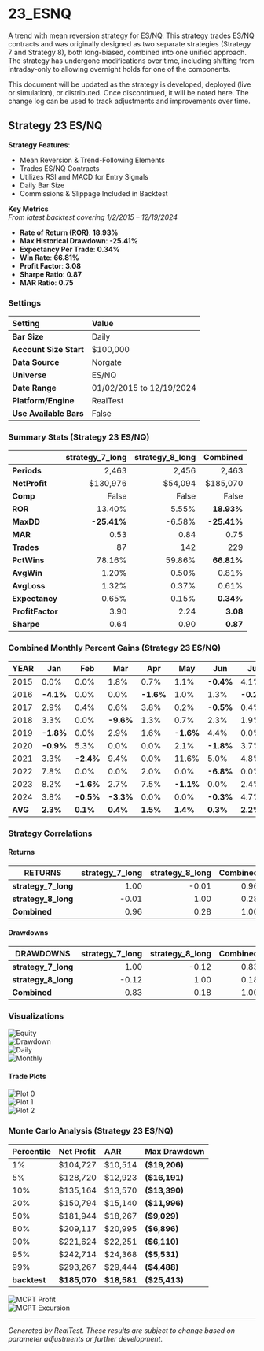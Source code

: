# 23_ESNQ

A trend with mean reversion strategy for ES/NQ. This strategy trades ES/NQ contracts and was originally designed as two separate strategies (Strategy 7 and Strategy 8), both long-biased, combined into one unified approach. The strategy has undergone modifications over time, including shifting from intraday-only to allowing overnight holds for one of the components.

This document will be updated as the strategy is developed, deployed (live or simulation), or distributed. Once discontinued, it will be noted here. The change log can be used to track adjustments and improvements over time.

## Strategy 23 ES/NQ

**Strategy Features**:

- Mean Reversion & Trend-Following Elements
- Trades ES/NQ Contracts
- Utilizes RSI and MACD for Entry Signals
- Daily Bar Size
- Commissions & Slippage Included in Backtest

**Key Metrics**  
_From latest backtest covering 1/2/2015 – 12/19/2024_

- **Rate of Return (ROR)**: **18.93%**
- **Max Historical Drawdown**: **-25.41%**
- **Expectancy Per Trade**: **0.34%**
- **Win Rate**: **66.81%**
- **Profit Factor**: **3.08**
- **Sharpe Ratio**: **0.87**
- **MAR Ratio**: **0.75**

### Settings

| Setting                | Value                    |
| :--------------------- | :----------------------- |
| **Bar Size**           | Daily                    |
| **Account Size Start** | $100,000                 |
| **Data Source**        | Norgate                  |
| **Universe**           | ES/NQ                    |
| **Date Range**         | 01/02/2015 to 12/19/2024 |
| **Platform/Engine**    | RealTest                 |
| **Use Available Bars** | False                    |

### Summary Stats (Strategy 23 ES/NQ)

|                  | strategy_7_long | strategy_8_long |    Combined |
| :--------------- | --------------: | --------------: | ----------: |
| **Periods**      |           2,463 |           2,456 |       2,463 |
| **NetProfit**    |        $130,976 |         $54,094 |    $185,070 |
| **Comp**         |           False |           False |       False |
| **ROR**          |          13.40% |           5.55% |  **18.93%** |
| **MaxDD**        |     **-25.41%** |          -6.58% | **-25.41%** |
| **MAR**          |            0.53 |            0.84 |        0.75 |
| **Trades**       |              87 |             142 |         229 |
| **PctWins**      |          78.16% |          59.86% |  **66.81%** |
| **AvgWin**       |           1.20% |           0.50% |       0.81% |
| **AvgLoss**      |           1.32% |           0.37% |       0.61% |
| **Expectancy**   |           0.65% |           0.15% |   **0.34%** |
| **ProfitFactor** |            3.90 |            2.24 |    **3.08** |
| **Sharpe**       |            0.64 |            0.90 |    **0.87** |

### Combined Monthly Percent Gains (Strategy 23 ES/NQ)

| YEAR | Jan    | Feb    | Mar     | Apr    | May    | Jun    | Jul    | Aug    | Sep    | Oct    | Nov    | Dec    | **TOTAL** | MaxDD    |
| ---- | ------ | ------ | ------- | ------ | ------ | ------ | ------ | ------ | ------ | ------ | ------ | ------ | --------- | -------- |
| 2015 | 0.0%   | 0.0%   | 1.8%    | 0.7%   | 1.1%   | **-0.4%** | 4.1%   | **-2.2%** | 0.0%   | 0.0%   | 3.2%   | **-1.0%** | **7.3%**  | -8.4%    |
| 2016 | **-4.1%** | 0.0%   | 0.0%   | **-1.6%** | 1.0%   | 1.3%   | **-0.2%**| 0.0%   | 5.1%   | **-2.1%**| 2.8%   | 2.8%   | **5.0%**  | -6.8%    |
| 2017 | 2.9%   | 0.4%   | 0.6%   | 3.8%   | 0.2%   | **-0.5%** | 0.4%   | 2.7%   | 1.3%   | 1.5%   | 4.8%   | 0.0%   | **18.1%** | -0.8%    |
| 2018 | 3.3%   | 0.0%   | **-9.6%**| 1.3%   | 0.7%   | 2.3%   | 1.9%   | 2.7%   | 2.3%   | **-5.6%**| 0.0%   | **-2.5%**| **-3.3%** | -17.5%   |
| 2019 | **-1.8%**| 0.0%  | 2.9%   | 1.6%   | **-1.6%** | 4.4%   | 0.0%   | **-4.7%**| 0.0%   | **-0.1%**| **-0.3%**| 2.2%   | **2.5%**  | -14.3%   |
| 2020 | **-0.9%**| 5.3%  | 0.0%   | 0.0%   | 2.1%   | **-1.8%** | 3.7%   | **-0.2%**| 3.8%   | 1.8%   | 4.2%   | 1.5%   | **19.5%** | -3.6%    |
| 2021 | 3.3%   | **-2.4%**| 9.4%   | 0.0%   | 11.6%  | 5.0%   | 4.8%   | **-0.7%**| 5.1%   | 8.9%   | 0.0%   | 0.0%   | **44.8%** | -11.0%   |
| 2022 | 7.8%   | 0.0%   | 0.0%   | 2.0%   | 0.0%   | **-6.8%** | 0.0%   | 6.9%   | **-3.9%**| 18.9%  | 3.6%   | **-2.3%**| **26.2%** | -25.4%   |
| 2023 | 8.2%   | **-1.6%**| 2.7%   | 7.5%   | **-1.1%** | 0.0%   | 2.4%   | 6.2%   | **-2.0%**| **-1.2%**| 12.4%  | 6.5%   | **40.0%** | -18.8%   |
| 2024 | 3.8%   | **-0.5%**| **-3.3%**| 0.0%   | 0.0%   | **-0.3%** | 4.7%   | 0.0%   | 0.0%   | 4.9%   | 14.6%  | 1.2%   | **25.0%** | -6.9%    |
| **AVG** | **2.3%** | **0.1%** | **0.4%** | **1.5%** | **1.4%** | **0.3%** | **2.2%** | **1.1%** | **1.2%** | **2.7%** | **4.5%** | **0.8%** | **18.5%** | **-11.3%** |

### Strategy Correlations

#### Returns

| RETURNS           | strategy_7_long | strategy_8_long | Combined |
| ----------------- | --------------: | --------------: | --------:|
| **strategy_7_long** | 1.00          | -0.01           | 0.96     |
| **strategy_8_long** | -0.01         | 1.00            | 0.28     |
| **Combined**       | 0.96           | 0.28            | 1.00     |

#### Drawdowns

| DRAWDOWNS         | strategy_7_long | strategy_8_long | Combined |
| ----------------- | --------------: | --------------: | --------:|
| **strategy_7_long** | 1.00          | -0.12           | 0.83     |
| **strategy_8_long** | -0.12         | 1.00            | 0.18     |
| **Combined**       | 0.83           | 0.18            | 1.00     |

### Visualizations

![Equity](images/graph2.png)  
![Drawdown](images/graph3.png)  
![Daily](graph5.png)  
![Monthly](graph7.png)

#### Trade Plots

![Plot 0](images/plot0.png)  
![Plot 1](images/plot1.png)  
![Plot 2](images/plot2.png)

### Monte Carlo Analysis (Strategy 23 ES/NQ)

| Percentile   | Net Profit   | AAR         | Max Drawdown  |
| :----------- | :----------- | :---------- | :------------ |
| 1%           | $104,727     | $10,514     | **($19,206)** |
| 5%           | $128,720     | $12,923     | **($16,191)** |
| 10%          | $135,164     | $13,570     | **($13,390)** |
| 20%          | $150,794     | $15,140     | **($11,996)** |
| 50%          | $181,944     | $18,267     | **($9,029)**  |
| 80%          | $209,117     | $20,995     | **($6,896)**  |
| 90%          | $221,624     | $22,251     | **($6,110)**  |
| 95%          | $242,714     | $24,368     | **($5,531)**  |
| 99%          | $293,267     | $29,444     | **($4,488)**  |
| **backtest** | **$185,070** | **$18,581** | **($25,413)** |

![MCPT Profit](images/plot4.png)  
![MCPT Excursion](images/plot5.png)

---

*Generated by RealTest. These results are subject to change based on parameter adjustments or further development.*  